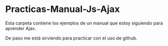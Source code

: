 # Practicas-Manual-Js-Ajax

Esta carpeta contiene los ejemplos de un manual que estoy siguiendo para aprender Ajax.

De paso me está sirviendo para practicar con el uso de github.
